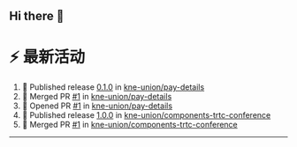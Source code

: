 ## Hi there 👋

<!--

**Here are some ideas to get you started:**

🙋‍♀️ A short introduction - what is your organization all about?
🌈 Contribution guidelines - how can the community get involved?
👩‍💻 Useful resources - where can the community find your docs? Is there anything else the community should know?
🍿 Fun facts - what does your team eat for breakfast?
🧙 Remember, you can do mighty things with the power of [Markdown](https://docs.github.com/github/writing-on-github/getting-started-with-writing-and-formatting-on-github/basic-writing-and-formatting-syntax)
-->


# ⚡ 最新活动

<!--START_SECTION:activity-->
1. 🚀 Published release [0.1.0](https://github.com/kne-union/pay-details/releases/tag/0.1.0) in [kne-union/pay-details](https://github.com/kne-union/pay-details)
2. 🎉 Merged PR [#1](https://github.com/kne-union/pay-details/pull/1) in [kne-union/pay-details](https://github.com/kne-union/pay-details)
3. 💪 Opened PR [#1](https://github.com/kne-union/pay-details/pull/1) in [kne-union/pay-details](https://github.com/kne-union/pay-details)
4. 🚀 Published release [1.0.0](https://github.com/kne-union/components-trtc-conference/releases/tag/1.0.0) in [kne-union/components-trtc-conference](https://github.com/kne-union/components-trtc-conference)
5. 🎉 Merged PR [#1](https://github.com/kne-union/components-trtc-conference/pull/1) in [kne-union/components-trtc-conference](https://github.com/kne-union/components-trtc-conference)
<!--END_SECTION:activity-->

---

